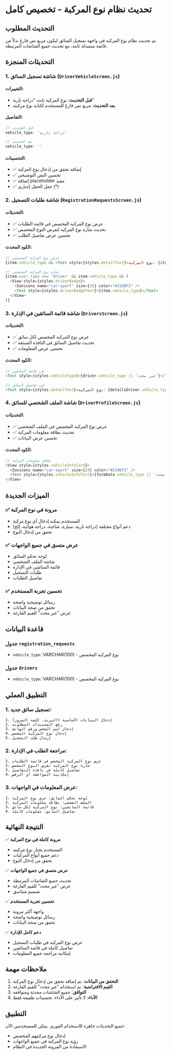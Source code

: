 # تحديث نظام نوع المركبة - تخصيص كامل

## التحديث المطلوب
تم تحديث نظام نوع المركبة في واجهة تسجيل السائق ليكون مربع نص فارغ بدلاً من قائمة منسدلة ثابتة، مع تحديث جميع الشاشات المرتبطة.

## التحديثات المنجزة

### 1. شاشة تسجيل السائق (`DriverVehicleScreen.js`)
#### التغييرات:
- **قبل التحديث**: نوع المركبة ثابت "دراجة نارية"
- **بعد التحديث**: مربع نص فارغ للمستخدم لكتابة نوع مركبته

#### التفاصيل:
```javascript
// قبل التحديث
vehicle_type: 'دراجة نارية'

// بعد التحديث  
vehicle_type: ''
```

#### التحسينات:
- ✅ إضافة تحقق من إدخال نوع المركبة
- ✅ تحسين النص التوضيحي
- ✅ إضافة placeholder مفيد
- ✅ جعل الحقل إجباري (*)

### 2. شاشة طلبات التسجيل (`RegistrationRequestsScreen.js`)
#### التحديثات:
- ✅ عرض نوع المركبة المخصص في قائمة الطلبات
- ✅ تحديث شارة نوع المركبة لتعرض النوع المخصص
- ✅ تحسين عرض تفاصيل الطلب

#### الكود المحدث:
```javascript
// عرض نوع المركبة المخصص
{item.vehicle_type && <Text style={styles.detailText}>نوع المركبة: {item.vehicle_type}</Text>}

// شارة نوع المركبة المخصص
{item.user_type === 'driver' && item.vehicle_type && (
  <View style={styles.driverBadge}>
    <Ionicons name="car-sport" size={16} color="#2196F3" />
    <Text style={styles.driverBadgeText}>{item.vehicle_type}</Text>
  </View>
)}
```

### 3. شاشة قائمة السائقين في الإدارة (`DriversScreen.js`)
#### التحديثات:
- ✅ عرض نوع المركبة المخصص لكل سائق
- ✅ تحديث تفاصيل السائق في النافذة المنبثقة
- ✅ تحسين عرض المعلومات

#### الكود المحدث:
```javascript
// في قائمة السائقين
<Text style={styles.vehicleType}>{driver.vehicle_type || 'غير محدد'}</Text>

// في تفاصيل السائق
<Text style={styles.detailText}>نوع المركبة: {detailsDriver.vehicle_type || 'غير محدد'}</Text>
```

### 4. شاشة الملف الشخصي للسائق (`DriverProfileScreen.js`)
#### التحديثات:
- ✅ عرض نوع المركبة المخصص في الملف الشخصي
- ✅ تحديث بطاقة معلومات المركبة
- ✅ تحسين عرض البيانات

#### الكود المحدث:
```javascript
// بطاقة معلومات المركبة
<View style={styles.vehicleInfoCard}>
  <Ionicons name="car-sport" size={24} color="#2196F3" />
  <Text style={styles.vehicleInfoText}>{formData.vehicle_type || 'غير محدد'}</Text>
</View>
```

## الميزات الجديدة

### ✅ مرونة في نوع المركبة
- المستخدم يمكنه إدخال أي نوع مركبة
- دعم أنواع مختلفة (دراجة نارية، سيارة، شاحنة، دراجة هوائية، إلخ)
- تحقق من إدخال النوع

### ✅ عرض متسق في جميع الواجهات
- لوحة تحكم السائق
- شاشة الملف الشخصي
- قائمة السائقين في الإدارة
- طلبات التسجيل
- تفاصيل الطلبات

### ✅ تحسين تجربة المستخدم
- رسائل توضيحية واضحة
- تحقق من صحة البيانات
- عرض "غير محدد" للقيم الفارغة

## قاعدة البيانات

### جدول `registration_requests`
- `vehicle_type`: VARCHAR(100) - نوع المركبة المخصص

### جدول `drivers`
- `vehicle_type`: VARCHAR(100) - نوع المركبة المخصص

## التطبيق العملي

### 1. تسجيل سائق جديد:
```
1. إدخال البيانات الأساسية (البريد، كلمة المرور)
2. رفع المستندات المطلوبة
3. إدخال اسم الشخص ورقم الهاتف
4. إدخال نوع المركبة المخصص
5. إرسال طلب التسجيل
```

### 2. مراجعة الطلب في الإدارة:
```
1. عرض نوع المركبة المخصص في قائمة الطلبات
2. شارة نوع المركبة تعرض النوع المخصص
3. تفاصيل كاملة في نافذة التفاصيل
4. إمكانية الموافقة أو الرفض
```

### 3. عرض المعلومات في الواجهات:
```
1. لوحة تحكم السائق: عرض نوع المركبة
2. الملف الشخصي: بطاقة معلومات المركبة
3. قائمة السائقين: نوع المركبة لكل سائق
4. تفاصيل السائق: معلومات كاملة
```

## النتيجة النهائية

✅ **مرونة كاملة في نوع المركبة**
- المستخدم يختار نوع مركبته
- دعم جميع أنواع المركبات
- تحقق من إدخال النوع

✅ **عرض متسق في جميع الواجهات**
- تحديث جميع الشاشات المرتبطة
- عرض "غير محدد" للقيم الفارغة
- تصميم متناسق

✅ **تحسين تجربة المستخدم**
- واجهة أكثر مرونة
- رسائل توضيحية واضحة
- تحقق من صحة البيانات

✅ **دعم كامل للإدارة**
- عرض نوع المركبة في طلبات التسجيل
- تفاصيل كاملة في قائمة السائقين
- إمكانية مراجعة جميع المعلومات

## ملاحظات مهمة

1. **التحقق من البيانات**: تم إضافة تحقق من إدخال نوع المركبة
2. **القيم الافتراضية**: تم استخدام "غير محدد" للقيم الفارغة
3. **التوافق**: جميع الشاشات محدثة ومتوافقة
4. **الأداء**: لا تأثير على الأداء، تحسينات طفيفة فقط

## التطبيق

جميع التحديثات جاهزة للاستخدام الفوري. يمكن للمستخدمين الآن:
- إدخال نوع مركبتهم المخصص
- رؤية نوع المركبة في جميع الواجهات
- الاستفادة من المرونة الجديدة في النظام 